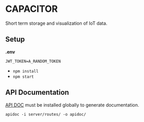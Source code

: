 # CAPACITOR

Short term storage and visualization of IoT data.

## Setup

**.env**
```
JWT_TOKEN=A_RANDOM_TOKEN
```

- `npm install`
- `npm start`

## API Documentation

[API DOC](http://apidocjs.com/) must be installed globally to generate documentation. 

```
apidoc -i server/routes/ -o apidoc/
```
